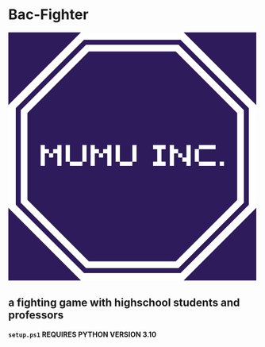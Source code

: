 # Bac-Fighter
![logo de MuMu Inc.](res/logo.png)


<h2>a fighting game with highschool students and professors</h2>

__`setup.ps1` REQUIRES PYTHON VERSION 3.10__
